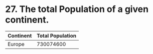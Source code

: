 # 27. The total Population of a given continent.

| Continent | Total Population |
| --- | --- |
| Europe | 730074600 |
